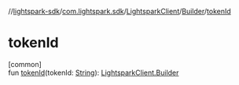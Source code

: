 //[lightspark-sdk](../../../../index.md)/[com.lightspark.sdk](../../index.md)/[LightsparkClient](../index.md)/[Builder](index.md)/[tokenId](token-id.md)

# tokenId

[common]\
fun [tokenId](token-id.md)(tokenId: [String](https://kotlinlang.org/api/latest/jvm/stdlib/kotlin/-string/index.html)): [LightsparkClient.Builder](index.md)

